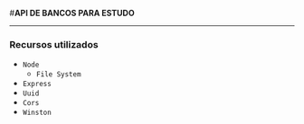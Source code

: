 #**API DE BANCOS PARA ESTUDO**

---

### Recursos utilizados

- `Node`
  - `File System`
- `Express`
- `Uuid`
- `Cors`
- `Winston`
